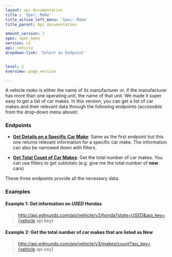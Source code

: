 ```yaml
---
layout: api-documentation
title : 'Spec: Make'
title_active_left_menu: 'Spec: Make'
title_parent: Api documentation

amount_version: 2
spec: spec_make
version: v3
api: vehicle
dropdown-link: 'Select an Endpoint'


level: 2
overview: page_version

---
```


<div class="info-message">

A vehicle <i>make</i> is either the name of its manufacturer or, if the manufacturer has more than one operating unit, the name of that unit. We made it super easy to get a list of car makes. In this version, you can get a list of car makes and their relevant data through the following endpoints (accessible from the drop-down menu above):

</div>

### Endpoints

* [**Get Details on a Specific Car Make**](/api-documentation/vehicle/spec_make/v3/01_make_details/api-description.html): Same as the first endpoint but this one returns relevant information for a specific car make. The information can also be narrowed down with filters.

* [**Get Total Count of Car Makes**](/api-documentation/vehicle/spec_make/v3/02_makes_count/api-description.html): Get the total number of car makes. You can use filters to get subtotals (e.g. give me the total number of __new__ cars)

These three endpoints provide all the necessary data.

### Examples

#### Example 1: Get information on _USED_ Hondas

> http://api.edmunds.com/api/vehicle/v3/honda?state=USED&api_key={vehicle api key}

#### Example 2: Get the total number of car makes that are listed as __New__

> http://api.edmunds.com/api/vehicle/v3/makes/count?api_key={vehicle api key}
